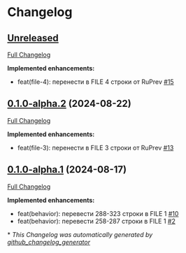# Changelog

## [Unreleased](https://github.com/ShiningTwist/rs_mr_rus_locale/tree/HEAD)

[Full Changelog](https://github.com/ShiningTwist/rs_mr_rus_locale/compare/0.1.0-alpha.2...HEAD)

**Implemented enhancements:**

- feat\(file-4\): перенести в FILE 4 строки от RuPrev [\#15](https://github.com/ShiningTwist/rs_mr_rus_locale/issues/15)

## [0.1.0-alpha.2](https://github.com/ShiningTwist/rs_mr_rus_locale/tree/0.1.0-alpha.2) (2024-08-22)

[Full Changelog](https://github.com/ShiningTwist/rs_mr_rus_locale/compare/0.1.0-alpha.1...0.1.0-alpha.2)

**Implemented enhancements:**

- feat\(file-3\): перенести в FILE 3 строки от RuPrev [\#13](https://github.com/ShiningTwist/rs_mr_rus_locale/issues/13)

## [0.1.0-alpha.1](https://github.com/ShiningTwist/rs_mr_rus_locale/tree/0.1.0-alpha.1) (2024-08-17)

[Full Changelog](https://github.com/ShiningTwist/rs_mr_rus_locale/compare/4aa51c44983e4aba7b0229e78393cc7312c7d1fc...0.1.0-alpha.1)

**Implemented enhancements:**

- feat\(behavior\): перевести 288-323 строки в FILE 1 [\#10](https://github.com/ShiningTwist/rs_mr_rus_locale/issues/10)
- feat\(behavior\): перевести 258-287 строки в FILE 1 [\#2](https://github.com/ShiningTwist/rs_mr_rus_locale/issues/2)



\* *This Changelog was automatically generated by [github_changelog_generator](https://github.com/github-changelog-generator/github-changelog-generator)*
